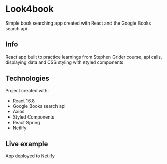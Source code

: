 # Look4book
Simple book searching app created with React and the Google Books search api

## Info

React app built to practice learnings from Stephen Grider course, api calls, displaying data and CSS styling with styled components

## Technologies
Project created with:
- React 16.8
- Google Books search api
- Axios
- Styled Components
- React Spring
- Netlify

## Live example
App deployed to [Netlify](https://kind-wozniak-7d4bad.netlify.com/)